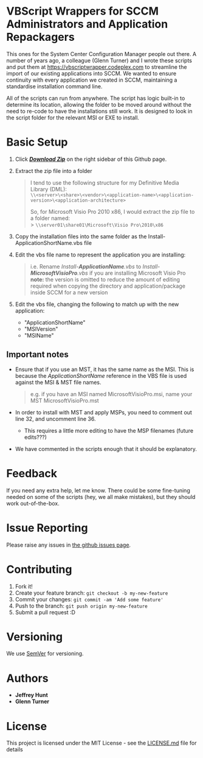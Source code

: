 # VBScript Wrappers for SCCM Administrators and Application Repackagers

This ones for the System Center Configuration Manager people out there. A number of years ago, a colleague (Glenn Turner) and I wrote these scripts and put them at <https://vbscriptwrapper.codeplex.com> to streamline the import of our existing applications into SCCM. We wanted to ensure continuity with every application we created in SCCM, maintaining a standardise installation command line.

All of the scripts can run from anywhere. The script has logic built-in to determine its location, allowing the folder to be moved around without the need to re-code to have the installations still work. It is designed to look in the script folder for  the relevant MSI or EXE to install.

# Basic Setup
1. Click ***[Download Zip](https://github.com/jeffreyhunt/vbscript-wrapper/archive/master.zip)*** on the right sidebar of this Github page.
1. Extract the zip file into a folder

	  > I tend to use the following structure for my Definitive Media Library (DML):  
	  > `\\<server>\<share>\<vendor>\<application-name>\<application-version>\<application-architecture>` 
	  >  
	  > So, for Microsoft Visio Pro 2010 x86, I would extract the zip file to a folder named:  
		> `\\server01\share01\Microsoft\Visio Pro\2010\x86`  
  
1. Copy the installation files into the same folder as the Install-ApplicationShortName.vbs file
1. Edit the vbs file name to represent the application you are installing:  

	> i.e. Rename _Install-**ApplicationName**.vbs_ to _Install-**MicrosoftVisioPro**.vbs_ if you are installing Microsoft Visio Pro  
	> **note:** the version is omitted to reduce the amount of editing required when copying the directory and application/package inside SCCM for a new version
  
1. Edit the vbs file, changing the following to match up with the new application:
	* "ApplicationShortName"
	* "MSIVersion"
	* "MSIName"

## Important notes
* Ensure that if you use an MST, it has the same name as the MSI. This is because the _ApplicationShortName_ reference in the VBS file is used against the MSI & MST file names.
	> e.g. if you have an MSI named MicrosoftVisioPro.msi, name your MST MicrosoftVisioPro.mst

* In order to install with MST and apply MSPs, you need to comment out line 32, and uncomment line 36.  
	* This requires a little more editing to have the MSP filenames (future edits???)

* We have commented in the scripts enough that it should be explanatory.

# Feedback
If you need any extra help, let me know. There could be some fine-tuning needed on some of the scripts (hey, we all make mistakes), but they should work out-of-the-box.

# Issue Reporting
Please raise any issues in [the github issues page](https://github.com/jeffreyhunt/vbscript-wrappers/issues?state=open).

# Contributing

1. Fork it!
1. Create your feature branch: `git checkout -b my-new-feature`
1. Commit your changes: `git commit -am 'Add some feature'`
1. Push to the branch: `git push origin my-new-feature`
1. Submit a pull request :D

# Versioning

We use [SemVer](http://semver.org/) for versioning.

# Authors

* **Jeffrey Hunt**
* **Glenn Turner**

# License

This project is licensed under the MIT License - see the [LICENSE.md](LICENSE.md) file for details
